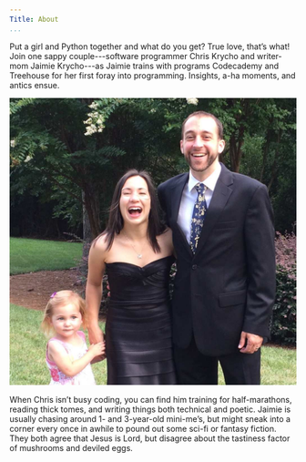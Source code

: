 ```yaml
---
Title: About
...
```


Put a girl and Python together and what do you get? True love, that’s what! Join
one sappy couple---software programmer Chris Krycho and writer-mom Jaimie
Krycho---as Jaimie trains with programs Codecademy and Treehouse for her first
foray into programming. Insights, a-ha moments, and antics ensue.

![Chris, Jaimie, and Ellie](/images/family.jpg "The sappy hosts of sap.py")

When Chris isn’t busy coding, you can find him training for half-marathons,
reading thick tomes, and writing things both technical and poetic. Jaimie is
usually chasing around 1- and 3-year-old mini-me’s, but might sneak into a
corner every once in awhile to pound out some sci-fi or fantasy fiction. They
both agree that Jesus is Lord, but disagree about the tastiness factor of
mushrooms and deviled eggs.
